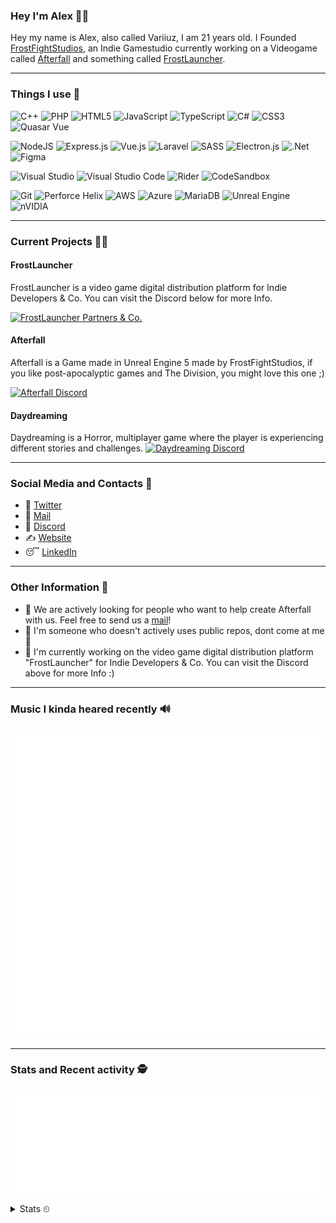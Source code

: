 ### Hey I'm Alex 👋🦊

Hey my name is Alex, also called Variiuz, I am 21 years old. I Founded [FrostFightStudios](https://frostfightstudios.com), an Indie Gamestudio currently working on a Videogame called [Afterfall](https://playafterfall.com) and something called [FrostLauncher](https://launcher.frostfight.com/next). 

---
### Things I use 🥙
![C++](https://img.shields.io/badge/c++-%2300599C.svg?style=for-the-badge&logo=c%2B%2B&logoColor=white) 
![PHP](https://img.shields.io/badge/php-%23777BB4.svg?style=for-the-badge&logo=php&logoColor=white)
![HTML5](https://img.shields.io/badge/html5-%23E34F26.svg?style=for-the-badge&logo=html5&logoColor=white)
![JavaScript](https://img.shields.io/badge/javascript-%23323330.svg?style=for-the-badge&logo=javascript&logoColor=%23F7DF1E)
![TypeScript](https://img.shields.io/badge/typescript-%23007ACC.svg?style=for-the-badge&logo=typescript&logoColor=white)
![C#](https://img.shields.io/badge/c%23-%23239120.svg?style=for-the-badge&logo=c-sharp&logoColor=white)
![CSS3](https://img.shields.io/badge/css3-%231572B6.svg?style=for-the-badge&logo=css3&logoColor=white)
![Quasar Vue](https://img.shields.io/badge/Quasar%20Vue-050A14?style=for-the-badge&logo=quasar&logoColor=FFFFFF)

![NodeJS](https://img.shields.io/badge/node.js-%2343853D.svg?style=for-the-badge&logo=node.js&logoColor=white)
![Express.js](https://img.shields.io/badge/express.js-%23404d59.svg?style=for-the-badge&logo=express&logoColor=%2361DAFB)
![Vue.js](https://img.shields.io/badge/vuejs-%2335495e.svg?style=for-the-badge&logo=vuedotjs&logoColor=%234FC08D)
![Laravel](https://img.shields.io/badge/laravel-%23FF2D20.svg?style=for-the-badge&logo=laravel&logoColor=white)
![SASS](https://img.shields.io/badge/SASS-hotpink.svg?style=for-the-badge&logo=SASS&logoColor=white)
![Electron.js](https://img.shields.io/badge/Electron-191970?style=for-the-badge&logo=Electron&logoColor=white)
![.Net](https://img.shields.io/badge/.NET-5C2D91?style=for-the-badge&logo=.net&logoColor=white)
![Figma](https://img.shields.io/badge/figma-%23F24E1E.svg?style=for-the-badge&logo=figma&logoColor=white)

![Visual Studio](https://img.shields.io/badge/VisualStudio-5C2D91.svg?style=for-the-badge&logo=visual-studio&logoColor=white)
![Visual Studio Code](https://img.shields.io/badge/VisualStudioCode-0078d7.svg?style=for-the-badge&logo=visual-studio-code&logoColor=white)
![Rider](https://img.shields.io/badge/Rider-dc143c.svg?style=for-the-badge&logo=Rider&logoColor=white)
![CodeSandbox](https://img.shields.io/badge/Codesandbox-040404?style=for-the-badge&logo=codesandbox&logoColor=DBDBDB)

![Git](https://img.shields.io/badge/git-%23F05033.svg?style=for-the-badge&logo=git&logoColor=white)
![Perforce Helix](https://img.shields.io/badge/-PERFORCE%20HELIX-00AEEF?style=for-the-badge&logo=Perforce&logoColor=white)
![AWS](https://img.shields.io/badge/AWS-%23FF9900.svg?style=for-the-badge&logo=amazon-aws&logoColor=white)
![Azure](https://img.shields.io/badge/azure-%230072C6.svg?style=for-the-badge&logo=azure-devops&logoColor=white)
![MariaDB](https://img.shields.io/badge/MariaDB-003545?style=for-the-badge&logo=mariadb&logoColor=white)
![Unreal Engine](https://img.shields.io/badge/unrealengine-%23313131.svg?style=for-the-badge&logo=unrealengine&logoColor=white)
![nVIDIA](https://img.shields.io/badge/nVIDIA%20Gameworks-%2376B900.svg?style=for-the-badge&logo=nVIDIA&logoColor=white)

---
### Current Projects 🐱‍👤

#### FrostLauncher
FrostLauncher is a video game digital distribution platform for Indie Developers & Co. You can visit the Discord below for more Info.

[![FrostLauncher Partners & Co.](https://img.shields.io/discord/824236785373806672?label=FrostLauncher&logo=discord&style=for-the-badge)](https://discord.gg/S6R5NDnZMA)

#### Afterfall
Afterfall is a Game made in Unreal Engine 5 made by FrostFightStudios, if you like post-apocalyptic games and The Division, you might love this one ;)

[![Afterfall Discord](https://img.shields.io/discord/500356704446316567?label=Afterfall&logo=discord&style=for-the-badge)](https://discord.gg/BKG7nFc)


#### Daydreaming
Daydreaming is a Horror, multiplayer game where the player is experiencing different stories and challenges.
[![Daydreaming Discord](https://img.shields.io/discord/950862489837518858?label=Daydreaming&logo=discord&style=for-the-badge)](https://discord.gg/4hqTscGW7s)


---
### Social Media and Contacts 💎

-  🦔 [Twitter](https://twitter.com/variiuz)
-  🥱 [Mail](mailto:alex@alex-needs.space) 
-  🥞 [Discord](https://dsc.bio/variiuz)
-  ✍ [Website](https://alex-needs.space/)
-  😴 [LinkedIn](https://www.linkedin.com/in/alexander-pahl/)



---
### Other Information 🎠
- 🤔 We are actively looking for people who want to help create Afterfall with us. Feel free to send us a [mail](mailto:career@frostfight.com)!
- 🍤 I'm someone who doesn't actively uses public repos, dont come at me 🤴
- 🧙‍ I'm currently working on the video game digital distribution platform "FrostLauncher" for Indie Developers & Co. You can visit the Discord above for more Info :)

---
### Music I kinda heared recently 🔊

![](metrics.plugin.musicrecently.svg)

---
### Stats and Recent activity 🕵️‍

  ![](metrics.plugin.recent.svg)
  
<details><summary>Stats ⏲</summary>
   
  ![](metrics.plugin.achievements.svg)

  ![](metrics.plugin.languages.svg)
  
</details>
<!--![Github Stats](https://github-readme-stats.vercel.app/api?username=Variiuz&show_icons=true)-->
